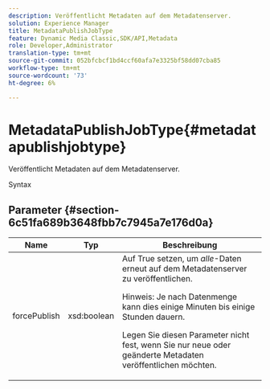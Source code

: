 ```yaml
---
description: Veröffentlicht Metadaten auf dem Metadatenserver.
solution: Experience Manager
title: MetadataPublishJobType
feature: Dynamic Media Classic,SDK/API,Metadata
role: Developer,Administrator
translation-type: tm+mt
source-git-commit: 052bfcbcf1bd4ccf60afa7e3325bf58dd07cba85
workflow-type: tm+mt
source-wordcount: '73'
ht-degree: 6%

---
```



# MetadataPublishJobType{#metadatapublishjobtype}

Veröffentlicht Metadaten auf dem Metadatenserver.

Syntax

## Parameter {#section-6c51fa689b3648fbb7c7945a7e176d0a}

<table id="table_23B5CFC5C3F946F9AFDB6A83A1AAB7AF"> 
 <thead> 
  <tr> 
   <th colname="col1" class="entry"> Name </th> 
   <th colname="col2" class="entry"> Typ </th> 
   <th colname="col3" class="entry"> Beschreibung </th> 
  </tr> 
 </thead>
 <tbody> 
  <tr> 
   <td colname="col1"> <span class="codeph"> <span class="varname"> forcePublish</span> </span> </td> 
   <td colname="col2"> <span class="codeph"> xsd:boolean</span> </td> 
   <td colname="col3">Auf <span class="codeph"> True</span> setzen, um <i>alle</i>-Daten erneut auf dem Metadatenserver zu veröffentlichen. <p>Hinweis:  Je nach Datenmenge kann dies einige Minuten bis einige Stunden dauern. </p><p>Legen Sie diesen Parameter nicht fest, wenn Sie nur neue oder geänderte Metadaten veröffentlichen möchten. </p></td> 
  </tr> 
 </tbody> 
</table>

